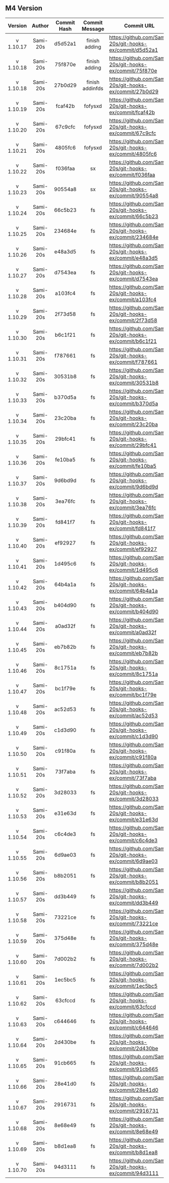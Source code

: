 ## M4 Version

|  Version  |  Author  | Commit Hash | Commit Message  | Commit URL                                              | Date                |
| :-------: | :------: | :---------: | :-------------: | ------------------------------------------------------- | ------------------- |
| v 1.10.17 | Sami-20s |   d5d52a1   |  finish adding  | https://github.com/Sami-20s/git-hooks-ex/commit/d5d52a1 | 2023-12-05 17:30:45 |
| v 1.10.18 | Sami-20s |   75f870e   |  finish adding  | https://github.com/Sami-20s/git-hooks-ex/commit/75f870e | 2023-12-05 17:31:54 |
| v 1.10.18 | Sami-20s |   27b0d29   | finish addinfds | https://github.com/Sami-20s/git-hooks-ex/commit/27b0d29 | 2023-12-05 17:32:34 |
| v 1.10.19 | Sami-20s |   fcaf42b   |     fofysxd     | https://github.com/Sami-20s/git-hooks-ex/commit/fcaf42b | 2023-12-05 17:35:19 |
| v 1.10.20 | Sami-20s | 67c9cfc | fofysxd | https://github.com/Sami-20s/git-hooks-ex/commit/67c9cfc | 2023-12-05 17:35:45 |
| v 1.10.21 | Sami-20s | 4805fc6 | fofysxd | https://github.com/Sami-20s/git-hooks-ex/commit/4805fc6 | 2023-12-05 17:36:14 |
| v 1.10.22 | Sami-20s | f036faa | sx | https://github.com/Sami-20s/git-hooks-ex/commit/f036faa | 2023-12-06 15:48:17 |
| v 1.10.23 | Sami-20s | 90554a8 | sx | https://github.com/Sami-20s/git-hooks-ex/commit/90554a8 | 2023-12-06 15:49:55 |
| v 1.10.24 | Sami-20s | 66c5b23 | fs | https://github.com/Sami-20s/git-hooks-ex/commit/66c5b23 | 2023-12-06 16:20:28 |
| v 1.10.25 | Sami-20s | 234684e | fs | https://github.com/Sami-20s/git-hooks-ex/commit/234684e | 2023-12-06 16:22:59 |
| v 1.10.26 | Sami-20s | e48a3d5 | fs | https://github.com/Sami-20s/git-hooks-ex/commit/e48a3d5 | 2023-12-06 16:24:11 |
| v 1.10.27 | Sami-20s | d7543ea | fs | https://github.com/Sami-20s/git-hooks-ex/commit/d7543ea | 2023-12-06 16:25:22 |
| v 1.10.28 | Sami-20s | a103fc4 | fs | https://github.com/Sami-20s/git-hooks-ex/commit/a103fc4 | 2023-12-06 16:26:39 |
| v 1.10.29 | Sami-20s | 2f73d58 | fs | https://github.com/Sami-20s/git-hooks-ex/commit/2f73d58 | 2023-12-06 16:31:21 |
| v 1.10.30 | Sami-20s | b6c1f21 | fs | https://github.com/Sami-20s/git-hooks-ex/commit/b6c1f21 | 2023-12-06 16:36:07 |
| v 1.10.31 | Sami-20s | f787661 | fs | https://github.com/Sami-20s/git-hooks-ex/commit/f787661 | 2023-12-06 16:38:20 |
| v 1.10.32 | Sami-20s | 30531b8 | fs | https://github.com/Sami-20s/git-hooks-ex/commit/30531b8 | 2023-12-06 16:39:21 |
| v 1.10.33 | Sami-20s | b370d5a | fs | https://github.com/Sami-20s/git-hooks-ex/commit/b370d5a | 2023-12-06 16:40:48 |
| v 1.10.34 | Sami-20s | 23c20ba | fs | https://github.com/Sami-20s/git-hooks-ex/commit/23c20ba | 2023-12-06 16:44:26 |
| v 1.10.35 | Sami-20s | 29bfc41 | fs | https://github.com/Sami-20s/git-hooks-ex/commit/29bfc41 | 2023-12-06 16:45:40 |
| v 1.10.36 | Sami-20s | fe10ba5 | fs | https://github.com/Sami-20s/git-hooks-ex/commit/fe10ba5 | 2023-12-06 16:46:34 |
| v 1.10.37 | Sami-20s | 9d6bd9d | fs | https://github.com/Sami-20s/git-hooks-ex/commit/9d6bd9d | 2023-12-06 16:48:40 |
| v 1.10.38 | Sami-20s | 3ea76fc | fs | https://github.com/Sami-20s/git-hooks-ex/commit/3ea76fc | 2023-12-06 16:49:46 |
| v 1.10.39 | Sami-20s | fd841f7 | fs | https://github.com/Sami-20s/git-hooks-ex/commit/fd841f7 | 2023-12-06 16:50:38 |
| v 1.10.40 | Sami-20s | ef92927 | fs | https://github.com/Sami-20s/git-hooks-ex/commit/ef92927 | 2023-12-06 16:52:44 |
| v 1.10.41 | Sami-20s | 1d495c6 | fs | https://github.com/Sami-20s/git-hooks-ex/commit/1d495c6 | 2023-12-06 16:54:08 |
| v 1.10.42 | Sami-20s | 64b4a1a | fs | https://github.com/Sami-20s/git-hooks-ex/commit/64b4a1a | 2023-12-06 17:03:09 |
| v 1.10.43 | Sami-20s | b404d90 | fs | https://github.com/Sami-20s/git-hooks-ex/commit/b404d90 | 2023-12-06 17:03:50 |
| v 1.10.44 | Sami-20s | a0ad32f | fs | https://github.com/Sami-20s/git-hooks-ex/commit/a0ad32f | 2023-12-06 17:05:04 |
| v 1.10.45 | Sami-20s | eb7b82b | fs | https://github.com/Sami-20s/git-hooks-ex/commit/eb7b82b | 2023-12-06 17:05:49 |
| v 1.10.46 | Sami-20s | 8c1751a | fs | https://github.com/Sami-20s/git-hooks-ex/commit/8c1751a | 2023-12-06 17:06:42 |
| v 1.10.47 | Sami-20s | bc1f79e | fs | https://github.com/Sami-20s/git-hooks-ex/commit/bc1f79e | 2023-12-06 17:07:39 |
| v 1.10.48 | Sami-20s | ac52d53 | fs | https://github.com/Sami-20s/git-hooks-ex/commit/ac52d53 | 2023-12-06 17:09:20 |
| v 1.10.49 | Sami-20s | c1d3d90 | fs | https://github.com/Sami-20s/git-hooks-ex/commit/c1d3d90 | 2023-12-06 17:10:37 |
| v 1.10.50 | Sami-20s | c91f80a | fs | https://github.com/Sami-20s/git-hooks-ex/commit/c91f80a | 2023-12-06 17:11:21 |
| v 1.10.51 | Sami-20s | 73f7aba | fs | https://github.com/Sami-20s/git-hooks-ex/commit/73f7aba | 2023-12-06 17:12:43 |
| v 1.10.52 | Sami-20s | 3d28033 | fs | https://github.com/Sami-20s/git-hooks-ex/commit/3d28033 | 2023-12-06 17:13:39 |
| v 1.10.53 | Sami-20s | e31e63d | fs | https://github.com/Sami-20s/git-hooks-ex/commit/e31e63d | 2023-12-06 17:14:27 |
| v 1.10.54 | Sami-20s | c6c4de3 | fs | https://github.com/Sami-20s/git-hooks-ex/commit/c6c4de3 | 2023-12-06 17:15:03 |
| v 1.10.55 | Sami-20s | 6d9ae03 | fs | https://github.com/Sami-20s/git-hooks-ex/commit/6d9ae03 | 2023-12-06 17:15:37 |
| v 1.10.56 | Sami-20s | b8b2051 | fs | https://github.com/Sami-20s/git-hooks-ex/commit/b8b2051 | 2023-12-06 17:16:36 |
| v 1.10.57 | Sami-20s | dd3b449 | fs | https://github.com/Sami-20s/git-hooks-ex/commit/dd3b449 | 2023-12-06 17:18:20 |
| v 1.10.58 | Sami-20s | 73221ce | fs | https://github.com/Sami-20s/git-hooks-ex/commit/73221ce | 2023-12-06 17:18:55 |
| v 1.10.59 | Sami-20s | 375d48e | fs | https://github.com/Sami-20s/git-hooks-ex/commit/375d48e | 2023-12-06 17:19:27 |
| v 1.10.60 | Sami-20s | 7d002b2 | fs | https://github.com/Sami-20s/git-hooks-ex/commit/7d002b2 | 2023-12-06 17:20:15 |
| v 1.10.61 | Sami-20s | 1ec5bc5 | fs | https://github.com/Sami-20s/git-hooks-ex/commit/1ec5bc5 | 2023-12-06 17:20:39 |
| v 1.10.62 | Sami-20s | 63cfccd | fs | https://github.com/Sami-20s/git-hooks-ex/commit/63cfccd | 2023-12-06 17:21:21 |
| v 1.10.63 | Sami-20s | c644646 | fs | https://github.com/Sami-20s/git-hooks-ex/commit/c644646 | 2023-12-06 17:21:54 |
| v 1.10.64 | Sami-20s | 2d430be | fs | https://github.com/Sami-20s/git-hooks-ex/commit/2d430be | 2023-12-06 17:22:54 |
| v 1.10.65 | Sami-20s | 91cb665 | fs | https://github.com/Sami-20s/git-hooks-ex/commit/91cb665 | 2023-12-06 17:23:42 |
| v 1.10.66 | Sami-20s | 28e41d0 | fs | https://github.com/Sami-20s/git-hooks-ex/commit/28e41d0 | 2023-12-06 17:24:34 |
| v 1.10.67 | Sami-20s | 2916731 | fs | https://github.com/Sami-20s/git-hooks-ex/commit/2916731 | 2023-12-06 17:25:38 |
| v 1.10.68 | Sami-20s | 8e68e49 | fs | https://github.com/Sami-20s/git-hooks-ex/commit/8e68e49 | 2023-12-06 17:26:23 |
| v 1.10.69 | Sami-20s | b8d1ea8 | fs | https://github.com/Sami-20s/git-hooks-ex/commit/b8d1ea8 | 2023-12-06 17:29:02 |
| v 1.10.70 | Sami-20s | 94d3111 | fs | https://github.com/Sami-20s/git-hooks-ex/commit/94d3111 | 2023-12-06 17:31:49 |
